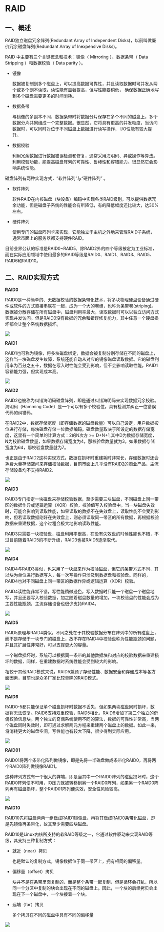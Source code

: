 # RAID #

## 一、概述 ##

RAID独立磁盘冗余阵列(Redundant Array of Independent Disks)，以前叫做廉价冗余磁盘阵列(Redundant Array of Inexpensive Disks)。

RAID 中主要有三个关键概念和技术：镜像（ Mirroring ）、数据条带（ Data Stripping ）和数据校验（ Data parity ）。

- 镜像

	数据被复制到多个磁盘上，可以提高数据可靠性，并且读取数据时可并发从两个或多个副本读取，读性能有显著提高，但写性能要稍低， 确保数据正确地写到多个磁盘需要更多的时间消耗。

- 数据条带
 
	与镜像的多副本不同，数据条带时将数据分片保存在多个不同的磁盘上，多个数据分片共同组成一个完整数据。很显然，它将具有更高的并发粒度，当访问数据时，可以同时对位于不同磁盘上数据进行读写操作， I/O性能有较大提升。

- 数据校验

	利用冗余数据进行数据错误检测和修复，通常采用海明码、异或操作等算法。利用校验功能，能提高磁盘阵列的可靠性、鲁棒性和容错能力。很显然它会影响系统性能。

 磁盘阵列有两种实现方式，“软件阵列”与“硬件阵列” 。

- 软件阵列

	软件RAID在内核磁盘（块设备）编码中实现各类RAID级别，可以提供数据冗余功能，但是磁盘子系统的性能会有所降低，有的降低幅度还比较大，达30%左右。

- 硬件阵列

	使用专门的磁盘阵列卡来实现，它能独立于主机之外地来管理RAID子系统，通常市面上的服务器都支持硬件RAID。

目前业界公认的标准是RAID0~RAID5，除RAID2外的四个等级被定为工业标准，而在实际应用领域中使用最多的RAID等级是RAID0、RAID1、RAID3、RAID5、RAID6和RAID10。

## 二、RAID实现方式 ##

**RAID0**

RAID0是一种简单的、无数据校验的数据条带化技术，将多块物理硬盘设备通过硬件或软件的方式直接串联在一起，成为一个大的卷组，也称为条带卷(striping)。数据被分散存储在所有磁盘中，磁盘利用率最大，读取数据时可以以独立访问方式实现并发访问。但是RAID0没有数据的冗余和错误修复能力，其中任意一个硬盘损坏都会让整个系统数据损坏。

![](img/RAID0.png)

**RAID1**

RAID1也可称为镜像，将多块磁盘绑定，数据会被复制分别存储在不同的磁盘上，这样当一块磁盘发生故障，系统还能自动从对应的镜像磁盘读取数据。它的磁盘利用率为百分之五十，数据在写入时性能会受到影响，但不会影响读取性能。RAID1容错能力强，但实现成本高。

![](img/RAID1.png)

**RAID2**

RAID2也被称为纠错海明码磁盘阵列，即是通过纠错海明码来实现数据冗余校验。海明码（Hamming Code）是一个可以有多个校验位，具有检测并纠正一位错误代码的纠错码。

在RAID2中，数据存储宽度（即存储数据的磁盘数量）可以自己设定，用户数据按位进行存储，每块磁盘存储一位数据编码。磁盘数量取决于所设定的数据存储宽度，这里有一个简单的计算方式：2的N次方 >= D+N+1,其中D为数据存储宽度，N为校验磁盘数量，如果数据存储宽度为4，那校验盘数量就为3，如果数据存储宽度为64，那校验盘数量就为7。

也正是由于RAID2这种实现方式，数据在损坏时重建耗时非常长，存储数据时还会耗费大量存储空间来存储校验数据，目前市面上几乎没有RAID2的商业产品，主流存储设备均不支持RAID2.

![](img/RAID2.PNG)

**RAID3**

RAID3专门指定一块磁盘来存储校验数据，至少需要三块磁盘，不同磁盘上同一带区的数据作异或逻辑运算（XOR）校验，校验值写入校验盘中。当一块磁盘失效时，可能会影响到读取性能，如果读取的数据不在失效盘上，读取性能不会受到影响，但若读取数据刚好在失效盘上，则必须读取同一带区的所有数据，再根据校验数据来重建数据，这个过程会极大地影响读取性能。

RAID3只需要一块校验盘，磁盘利用率很高，在没有失效盘的时候性能也不错，不过目前随着RAID5的不断升级，RAID3也被RAID5逐渐取代。

![](img/RAID3.PNG)

**RAID4**

RAID4与RAID3类似，也采用了一块盘来作为校验磁盘，但它的条带方式不同，其以块为单位进行数据写入，每一次写操作只涉及到数据盘和校验盘。同样的，RAID4也对不同磁盘上同一带区的数据作异或逻辑运算（XOR）校验。

RAID4读性能非常不错，写性能稍微逊色，写入数据时只能一个磁盘一个磁盘地写，并且还要写入校验数据，加之随着磁盘数量的增加，一块校验盘的性能会成为主要性能瓶颈，主流存储设备也很少支持RAID4。

![](img/RAID4.PNG)

**RAID5**

RAID5原理与RAID4类似，不同之处在于其校验数据分布在阵列中的所有磁盘上，而不是存储于一块专门的磁盘上，故不存在RAID4中校验盘称为性能瓶颈的问题，并且其扩展性非常好，可以支撑更大的容量。

一个磁盘损坏时，系统可以根据同一条带的其他数据块和对应的校验数据来重建损坏的数据，同样，在重建数据时系统性能会受到较大的影响。

相较于其他RAID模式来说，RAID5兼顾了存储性能、数据安全和存储成本等各方面因素，目前也是众多厂家比较青睐的RAID模式。

![](img/RAID5.png)

**RAID6**

RAID0-5都只能保证单个磁盘损坏时数据不丢失，但如果两块磁盘同时损坏，数据将无法恢复。RAID6支持双重校验，RAID5相比，RAID6增加了第二个独立的奇偶校验信息块。两个独立的奇偶系统使用不同的算法，数据的可靠性非常高，当两个磁盘同时失效时，即可通过求解两元方程来重建两个磁盘上的数据。如此一来，将消耗更大的磁盘空间，写性能也有较大下降，很少得到实际应用。

![](img/RAID6.png)

**RAID01**

RAID01将两个条带化阵列做镜像，即是先将一半磁盘做成条带化RAID0，再将两个RAID0阵列做镜像RAID1。

这种阵列方式有一个很大的弊端，即是当其中一个RAID0阵列的磁盘损坏时，这个RAID0阵列便不可用，IO压力就被转移到另一个RAID0阵列，如果另一个RAID0阵列再有磁盘损坏，整个RAID01阵列便失效，安全性风险较高。

![](img/RAID01.PNG)

**RAID10**

RAID10先将磁盘两两一组做成RAID1镜像盘，再将其做成RAID0条带化磁盘，即是先镜像再条带化，故其至少需要四块磁盘。

RAID10是Linux内核所支持的软RAID等级之一，它通过软件驱动来实现RAID等级，其支持三种复制方式：

- 就近（near）拷贝

	也是默认的复制方式，镜像数据位于同一带区上，拥有相同的偏移量。

- 偏移量（offset）拷贝
	
	块并不是在条带里面复制的，而是整个条带一起复制，但是循环会打乱，所以同一个分区中复制的块会出现在不同的磁盘上。因此，一个块的后续拷贝会出现在下一个磁盘中，一个块接着一个块。

- 远端（far）拷贝
	
	多个拷贝在不同的磁盘中具有不同的偏移量

![](img/RAID10.PNG)
